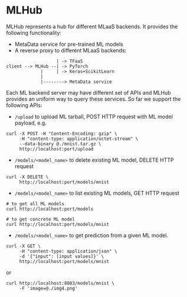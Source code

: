 # MLHub
MLHub represents a hub for different MLaaS backends. It provides the following
functionality:
- MetaData service for pre-trained ML models
- A reverse proxy to different MLaaS backends:
```
                   | -> TFaaS
client --> MLHub --| -> PyTorch
             |     | -> Keras+ScikitLearn
             |
             |--------> MetaData service
```
Each ML backend server may have different set of APIs and MLHub provides
an uniform way to query these services. So far we support the following APIs:
- `/upload` to upload ML tarball, POST HTTP request with ML model payload, e.g.
```
curl -X POST -H "Content-Encoding: gzip" \
     -H "content-type: application/octet-stream" \
     --data-binary @./mnist.tar.gz \
     http://localhost:port/upload
```
- `/models/<model_name>` to delete existing ML model, DELETE HTTP request
```
curl -X DELETE \
     http://localhost:port/models/mnist
```
- `/models/<model_name>` to list existing ML models, GET HTTP request
```
# to get all ML models
curl http://localhost:port/models

# to get concrete ML model
curl http://localhost:port/models/mnist
```
- `/models/<model_name>` to get prediction from a given ML model.
```
curl -X GET \
     -H "content-type: application/json" \
     -d '{"input": [input values]}' \
     http://localhost:port/models/mnist
```
or
```
curl http://localhost:8083/models/mnist \
     -F 'image=@./img4.png'
```
